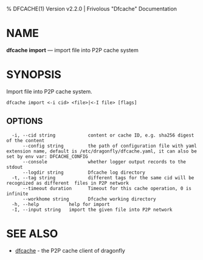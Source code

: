 % DFCACHE(1) Version v2.2.0 | Frivolous "Dfcache" Documentation

# NAME

**dfcache import** — import file into P2P cache system

# SYNOPSIS

Import file into P2P cache system.

```shell
dfcache import <-i cid> <file>|<-I file> [flags]
```

## OPTIONS

```shell
  -i, --cid string            content or cache ID, e.g. sha256 digest of the content
      --config string         the path of configuration file with yaml extension name, default is /etc/dragonfly/dfcache.yaml, it can also be set by env var: DFCACHE_CONFIG
      --console               whether logger output records to the stdout
      --logdir string         Dfcache log directory
  -t, --tag string            different tags for the same cid will be recognized as different  files in P2P network
      --timeout duration      Timeout for this cache operation, 0 is infinite
      --workhome string       Dfcache working directory
  -h, --help           help for import
  -I, --input string   import the given file into P2P network
```

# SEE ALSO

- [dfcache](dfcache.md) - the P2P cache client of dragonfly
